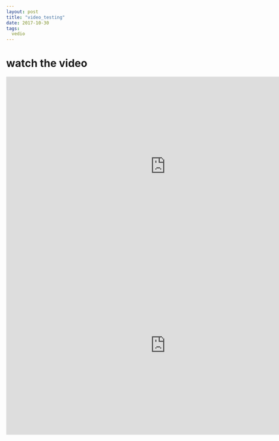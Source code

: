 ```yaml
---
layout: post
title: "video_testing"
date: 2017-10-30
tags:
  vedio
---
```

# watch the video



<iframe width="854" height="480" src="https://pan.baidu.com/play/video#video/path=%2FM6HV755O6_13.mp4&t=-1" frameborder="0" allowfullscreen></iframe>

<iframe width="854" height="480" src="http://v.youku.com/v_show/id_XMzEyNjQxNzg4MA==.html?spm=a2h3j.8428770.3416059.1" scrolling="yes" frameborder="0" allowfullscreen></iframe>
